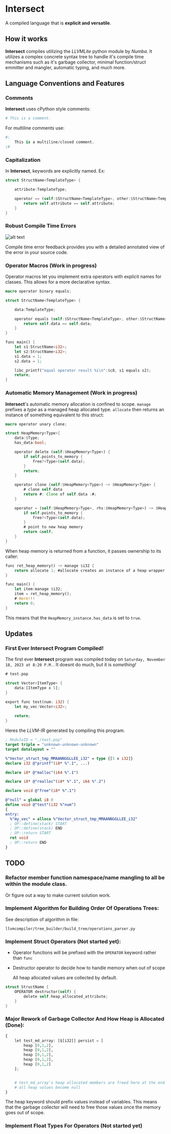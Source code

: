 # **Intersect**

A compiled language that is **explicit and versatile**.

## How it works

**Intersect** compiles utilizing the *LLVMLite* python module by *Numba*.  It utilizes a complex concrete syntax tree to handle it's compile time mechanisms such as it's garbage collector, minimal function/struct emmitter and mangler, automatic typing, and much more.

## Language Conventions and Features

### Comments

**Intersect** uses cPython style comments:

```py
# This is a comment.
```

For multiline comments use:

```py
#:
    This is a multiline/closed comment.
:#
```

### Capitalization

In **Intersect**, keywords are explicitly named.  Ex:

```rust
struct StructName<TemplateType> {

    attribute:TemplateType;

    operator == (self:$StructName<TemplateType>, other:$StructName<TemplateType>) {
        return self.attribute == self.attribute;
    }
}
```

### Robust Compile Time Errors

![alt text](readme_files/CompileTimeErrorExample.png)

Compile time error feedback provides you with a detailed annotated view of the error in your source code.

### Operator Macros (Work in progress)

Operator macros let you implement extra operators with explicit names for classes.  This allows for a more declarative syntax.

```rust
macro operator binary equals;

struct StructName<TemplateType> {

    data:TemplateType;

    operator equals (self:$StructName<TemplateType>, other:$StructName<TemplateType>) ~> bool {
        return self.data == self.data;
    }
}

func main() {
    let s1:StructName<i32>;
    let s2:StructName<i32>;
    s1.data = 1;
    s2.data = 1;

    libc_printf("equal operator result %i\n":$c8, s1 equals s2);
    return;
}
```

### Automatic Memory Management (Work in progress)

**Intersect**'s automatic memory allocation is confined to scope.  `manage` prefixes a *type* as a managed heap allocated type.  `allocate` then returns an instance of something equivalent to this struct:

```rust
macro operator unary clone;

struct HeapMemory<Type>{
    data:$Type;
    has_data:bool;

    operator delete (self:$HeapMemory<Type>) {
        if self.points_to_memory {
            free?<Type>(self.data);
        }
        return;
    }

    operator clone (self:$HeapMemory<Type>) ~> $HeapMemory<Type> {
        # clone self.data
        return #: Clone of self.data :#;
    }

    operator = (self:$HeapMemory<Type>, rhs:$HeapMemory<Type>) ~> $HeapMemory<Type> {
        if self.points_to_memory {
            free?<Type>(self.data);
        }
        # point to new heap memory
        return &self;
    }
}
```

When heap memory is returned from a function, it passes ownership to its caller:

```rust
func ret_heap_memory() ~> manage $i32 {
    return allocate 1; #allocate creates an instance of a heap wrapper which frees all elements on destruction.
}

func main() {
    let item:manage $i32;
    item = ret_heap_memory();
    # Here!!!
    return 0;
}
```

This means that the `HeapMemory_instance.has_data` is set to `true`.

## Updates

### First Ever Intersect Program Compiled!

The first ever **Intersect** program was compiled today on `Saturday, November 18, 2023 at 8:20 P.M.`.  It doesnt do much, but it is *something!*

```rust
# test.pop

struct Vector<ItemType> {
    data:[ItemType x 5];
}

export func test(num: i32) {
    let my_vec:Vector<i32>;
    
    return;
}
```

Heres the *LLVM-IR* generated by compiling this program.

```llvm
; ModuleID = "./test.pop"
target triple = "unknown-unknown-unknown"
target datalayout = ""

%"Vector_struct_tmp_MMAANNGGLLEE_i32" = type {[5 x i32]}
declare i32 @"printf"(i8* %".1", ...)

declare i8* @"malloc"(i64 %".1")

declare i8* @"realloc"(i8* %".1", i64 %".2")

declare void @"free"(i8* %".1")

@"null" = global i8 0
define void @"test"(i32 %"num")
{
entry:
  %"my_vec" = alloca %"Vector_struct_tmp_MMAANNGGLLEE_i32"
  ; OP::define(stack) START
  ; OP::define(stack) END
  ; OP::return START
  ret void
  ; OP::return END
}
```

## TODO

### Refactor member function namespace/name mangling to all be within the module class.

Or figure out a way to make current solution work.

### Implement Algorithm for Building Order Of Operations Trees:

See description of algorithm in file:

`llvmcompiler/tree_builder/build_tree/operations_parser.py`

### Implement Struct Operators (Not started yet):

 - Operator functions will be prefixed with the `OPERATOR` keyword rather than `func`

 - Destructor operator to decide how to handle memory when out of scope

    All heap allocated values are collected by default.

```rust
struct StructName {
    OPERATOR destructor(self) {
        delete self.heap_allocated_attribute;
    }
}
```

### Major Rework of Garbage Collector And How Heap is Allocated (Done):

```py
{
    let test_md_array: [$[i32]] persist = [
        heap [0,1,2],
        heap [0,1,2],
        heap [0,1,2],
        heap [0,1,2],
        heap [0,1,2]
    ];


    # test_md_array's heap allocated members are freed here at the end of its scope if persist is not used.
    # all heap values become null
}
```

The heap keyword should prefix values instead of variables.  This means that the garbage collector will need to free those values once the memory goes out of scope.

### Implement Float Types For Operators (Not started yet)
